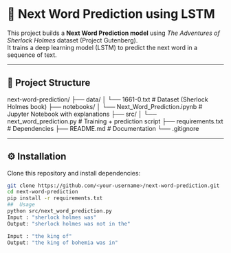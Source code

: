 # 📝 Next Word Prediction using LSTM

This project builds a **Next Word Prediction model** using *The Adventures of Sherlock Holmes* dataset (Project Gutenberg).  
It trains a deep learning model (LSTM) to predict the next word in a sequence of text.

---

## 📂 Project Structure
next-word-prediction/
├── data/
│   └── 1661-0.txt             # Dataset (Sherlock Holmes book)
├── notebooks/
│   └── Next_Word_Prediction.ipynb   # Jupyter Notebook with explanations
├── src/
│   └── next_word_prediction.py # Training + prediction script
├── requirements.txt            # Dependencies
├── README.md                   # Documentation
└── .gitignore


---

## ⚙️ Installation
Clone this repository and install dependencies:
```bash
git clone https://github.com/<your-username>/next-word-prediction.git
cd next-word-prediction
pip install -r requirements.txt
##  Usage
python src/next_word_prediction.py
Input : "sherlock holmes was"
Output: "sherlock holmes was not in the"

Input : "the king of"
Output: "the king of bohemia was in"
